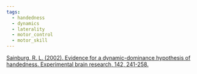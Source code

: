 ```yaml
---
tags:
  - handedness
  - dynamics
  - laterality
  - motor_control
  - motor_skill
---
```


[Sainburg, R. L. (2002). Evidence for a dynamic-dominance hypothesis of handedness. Experimental brain research, 142, 241-258.](https://link.springer.com/content/pdf/10.1007/s00221-001-0913-8.pdf)
